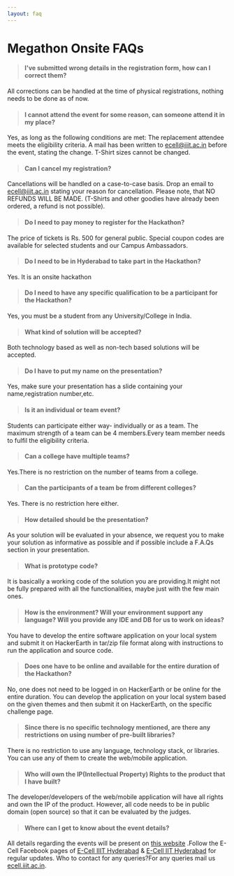 ```yaml
---
layout: faq
---
```


# Megathon Onsite FAQs
> #### I've submitted wrong details in the registration form, how can I correct them?
All corrections can be handled at the time of physical registrations, nothing needs to be done as of now.

> #### I cannot attend the event for some reason, can someone attend it in my place?
Yes, as long as the following conditions are met:
The replacement attendee meets the eligibility criteria.
A mail has been written to ecell@iiit.ac.in before the event, stating the change.
T-Shirt sizes cannot be changed.

> #### Can I cancel my registration?
Cancellations will be handled on a case-to-case basis. Drop an email to ecell@iiit.ac.in stating your reason for cancellation. Please note, that NO REFUNDS WILL BE MADE. (T-Shirts and other goodies have already been ordered, a refund is not possible).

> #### Do I need to pay money to register for the Hackathon?
The price of tickets is Rs. 500 for general public. Special coupon codes are available for selected students and our Campus Ambassadors.

> #### Do I need to be in Hyderabad to take part in the Hackathon?
Yes. It is an onsite hackathon

> #### Do I need to have any specific qualification to be a participant for the Hackathon?
Yes, you must be a student from any University/College in India.

> #### What kind of solution will be accepted?
Both technology based as well as non-tech based solutions will be accepted.

> #### Do I have to put my name on the presentation?
Yes, make sure your presentation has a slide containing your name,registration number,etc.

> #### Is it an individual or team event?
Students can participate either way- individually or as a team. The maximum strength of a team can be 4 members.Every team member needs to fulfil the eligibility criteria.

> #### Can a college have multiple teams?
Yes.There is no restriction on the number of teams from a college.

> #### Can the participants of a team be from different colleges?
Yes. There is no restriction here either.

> #### How detailed should be the presentation?
As your solution will be evaluated in your absence, we request you to make your solution as informative as possible and if possible include a F.A.Qs section in your presentation.

> #### What is prototype code?
It is basically a working code of the solution you are providing.It might not be fully prepared with all the functionalities, maybe just with the few main ones.

> #### How is the environment? Will your environment support any language? Will you provide any IDE and DB for us to work on ideas?
You have to develop the entire software application on your local system and submit it on HackerEarth in tar/zip file format along with instructions to run the application and source code.

> #### Does one have to be online and available for the entire duration of the Hackathon?
No, one does not need to be logged in on HackerEarth or be online for the entire duration. You can develop the application on your local system based on the given themes and then submit it on HackerEarth, on the specific challenge page.

> #### Since there is no specific technology mentioned, are there any restrictions on using number of pre-built libraries?
There is no restriction to use any language, technology stack, or libraries. You can use any of them to create the web/mobile application.

> #### Who will own the IP(Intellectual Property) Rights to the product that I have built?
The developer/developers of the web/mobile application will have all rights and own the IP of the product. However, all code needs to be in public domain (open source) so that it can be evaluated by the judges.

> #### Where can I get to know about the event details?
All details regarding the events will be present on [this website](https://www.megathon.tech) .Follow the E-Cell Facebook pages of [E-Cell IIIT Hyderabad](https://www.facebook.com/ecell.iiithyd/) & [E-Cell IIT Hyderabad](https://www.facebook.com/ecell.iithyderabad/) for regular updates.
Who to contact for any queries?For any queries mail us [ecell.iiit.ac.in](mailto:ecell@iiit.ac.in).

